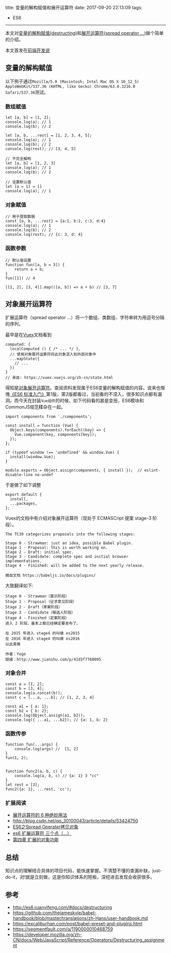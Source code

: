 title: 变量的解构赋值和展开运算符
date: 2017-09-20 22:13:09
tags:
- ES6
---

本文对[变量的解构赋值(destructing)](https://developer.mozilla.org/zh-CN/docs/Web/JavaScript/Reference/Operators/Destructuring_assignment)和[展开运算符(spread operator ...)](https://developer.mozilla.org/zh-CN/docs/Web/JavaScript/Reference/Operators/Spread_operator)做个简单的介绍。

本文首发在[前端开发说](https://huixisheng.github.io/es6-destructuring-and-spread-operator/)

<!--more-->

## 变量的解构赋值 ##

以下例子通过`Mozilla/5.0 (Macintosh; Intel Mac OS X 10_12_5) AppleWebKit/537.36 (KHTML, like Gecko) Chrome/63.0.3216.0 Safari/537.36`测试。

### 数组赋值 ###

```
let [a, b] = [1, 2];
console.log(a); // 1
console.log(b); // 2

let [a, b, ...rest] = [1, 2, 3, 4, 5];
console.log(a); // 1
console.log(b); // 2
console.log(rest); // [3, 4, 5]

// 不完全解构
let [a, b] = [1, 2, 3]
console.log(a); // 1
console.log(b); // 2

// 设置默认值
let [a = 1] = []
console.log(a); // 1
```

### 对象赋值 ###

```
// 用于提取数据
const {a, b, ...rest} = {a:1, b:2, c:3, d:4}
console.log(a); // 1
console.log(b); // 2
console.log(rest); // {c: 3, d: 4}
```

### 函数参数 ###

```
// 默认值设置
function fun([a, b = 3]) {
    return a + b;
}
fun([1]) // 4

[[1, 2], [3, 4]].map(([a, b]) => a + b) // [3, 7]
```


## 对象展开运算符 ##

扩展运算符（spread operator ...）将一个数组、类数组、字符串转为用逗号分隔的序列。

最早是在[Vuex](https://vuex.vuejs.org/zh-cn/state.html)文档看到

```
computed: {
  localComputed () { /* ... */ },
  // 使用对象展开运算符将此对象混入到外部对象中
  ...mapState({
    // ...
  })
}
// 来自: https://vuex.vuejs.org/zh-cn/state.html
```
得知是[对象展开运算符](https://github.com/tc39/proposal-object-rest-spread)。查阅资料发现属于ES6变量的解构赋值的内容。说来也惭愧[《ES6 标准入门》](http://es6.ruanyifeng.com/)第1版，第2版都看过，当初看的不深入，很多知识点都有漏洞。而今天在封装`Vue组件`的时候，如下代码看的甚是变扭，ES6模块和CommonJS规范糅杂在一起。

```
import components from './components';

const install = function (Vue) {
  Object.keys(components).forEach((key) => {
    Vue.component(key, components[key]);
  });
};

if (typeof window !== 'undefined' && window.Vue) {
  install(window.Vue);
}

module.exports = Object.assign(components, { install });  // eslint-disable-line no-undef
```
于是做了如下调整

```
export default {
  install,
  ...packages,
};

```

Vuex的文档中有介绍对象展开运算符（现处于 ECMASCript 提案 stage-3 阶段）。

```
The TC39 categorizes proposals into the following stages:

Stage 0 - Strawman: just an idea, possible Babel plugin.
Stage 1 - Proposal: this is worth working on.
Stage 2 - Draft: initial spec.
Stage 3 - Candidate: complete spec and initial browser implementations.
Stage 4 - Finished: will be added to the next yearly release.

摘自文档 https://babeljs.io/docs/plugins/
```

大致翻译如下:
```
Stage 0 - Strawman（展示阶段）
Stage 1 - Proposal（征求意见阶段）
Stage 2 - Draft（草案阶段）
Stage 3 - Candidate（候选人阶段）
Stage 4 - Finished（定案阶段）
进入 2 阶段，基本上都已经确定要发布了。

在 2015 年进入 stage4 的叫做 es2015
在 2016 年进入 stage4 的叫做 es2016
以此类推

作者：Yugo
链接：http://www.jianshu.com/p/41d3f7768095
```

### 对象合并 ###
```
const a = [1, 2];
const b = [3, 4];
console.log(a.concat(b));
const c = [...a, ...b]; // [1, 2, 3, 4]

const a1 = { a: 1};
const b2 = { b: 2};
console.log(Object.assign(a1, b2));
console.log({ ...a1, ...b2}); // {a: 1, b: 2}
```

### 函数传参 ###
```
function fun(...args) {
    console.log(args) //  [1, 2]
}
fun(1, 2);


function func2(a, b, c) {
    console.log(a, b, c) // {a: 1} 3 "cc"
}
let rest = [3];
func2({a: 1}, ...rest, 'cc');
```

### 扩展阅读 ###
- [展开运算符的 6 种绝妙用法](http://www.zcfy.cc/article/6-great-uses-of-the-spread-operator-3268.html)
- http://blog.csdn.net/qq_30100043/article/details/53424750
- [ES6之Spread Operater拷贝对象](https://blog.fundebug.com/2017/07/19/master_object_spread_operator/)
- [es6 扩展运算符 三个点（...）](http://blog.csdn.net/qq_30100043/article/details/53391308)
- [第四章 扩展的对象功能](https://sagittarius-rev.gitbooks.io/understanding-ecmascript-6-zh-ver/chapter_4.html)

## 总结 ##

知识点的理解结合具体的项目代码，能快速掌握。不清楚不懂的查漏补缺，just-do-it，对!就是立刻做，这是你知识体系的短板，深挖进去发现会收获很多。

## 参考 ##
- http://es6.ruanyifeng.com/#docs/destructuring
- https://github.com/thejameskyle/babel-handbook/blob/master/translations/zh-Hans/user-handbook.md
- https://excaliburhan.com/post/babel-preset-and-plugins.html
- https://segmentfault.com/a/1190000010468759
- https://developer.mozilla.org/zh-CN/docs/Web/JavaScript/Reference/Operators/Destructuring_assignment